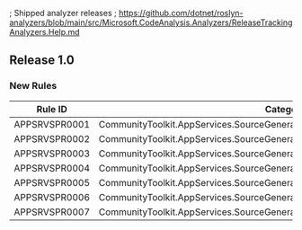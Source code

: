 ; Shipped analyzer releases
; https://github.com/dotnet/roslyn-analyzers/blob/main/src/Microsoft.CodeAnalysis.Analyzers/ReleaseTrackingAnalyzers.Help.md

## Release 1.0

### New Rules

Rule ID | Category | Severity | Notes
--------|----------|----------|-------
APPSRVSPR0001 | CommunityToolkit.AppServices.SourceGenerators.InvalidAppServicesMemberAnalyzer | Error |
APPSRVSPR0002 | CommunityToolkit.AppServices.SourceGenerators.InvalidAppServicesMemberAnalyzer | Error |
APPSRVSPR0003 | CommunityToolkit.AppServices.SourceGenerators.InvalidAppServicesMemberAnalyzer | Error |
APPSRVSPR0004 | CommunityToolkit.AppServices.SourceGenerators.InvalidAppServicesMemberAnalyzer | Error |
APPSRVSPR0005 | CommunityToolkit.AppServices.SourceGenerators.InvalidAppServicesMemberAnalyzer | Error |
APPSRVSPR0006 | CommunityToolkit.AppServices.SourceGenerators.InvalidValueSetSerializerUseAnalyzer | Error |
APPSRVSPR0007 | CommunityToolkit.AppServices.SourceGenerators.InvalidValueSetSerializerUseAnalyzer | Warning |
